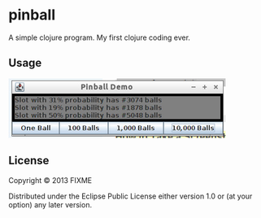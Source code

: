 # pinball

A simple clojure program.  My first clojure coding ever.

## Usage

![Alt text](pinball.jpg "Screen shot")

## License

Copyright © 2013 FIXME

Distributed under the Eclipse Public License either version 1.0 or (at
your option) any later version.
